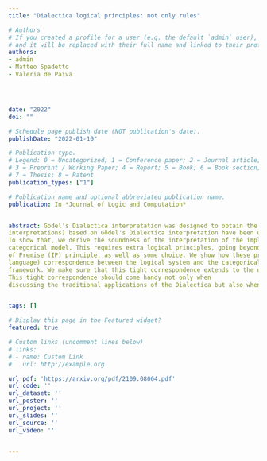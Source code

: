 ```yaml
---
title: "Dialectica logical principles: not only rules"

# Authors
# If you created a profile for a user (e.g. the default `admin` user), write the username (folder name) here 
# and it will be replaced with their full name and linked to their profile.
authors:
- admin
- Matteo Spadetto
- Valeria de Paiva




date: "2022"
doi: ""

# Schedule page publish date (NOT publication's date).
publishDate: "2022-01-10"

# Publication type.
# Legend: 0 = Uncategorized; 1 = Conference paper; 2 = Journal article;
# 3 = Preprint / Working Paper; 4 = Report; 5 = Book; 6 = Book section;
# 7 = Thesis; 8 = Patent
publication_types: ["1"]

# Publication name and optional abbreviated publication name.
publication: In *Journal of Logic and Computation*


abstract: Gödel's Dialectica interpretation was designed to obtain the consistency of Peano arithmetic via a proof of consistency of Heyting arithmetic and double negation. In recent years, proof theoretic transformations (so-called proof
interpretations) based on Gödel's Dialectica interpretation have been used systematically to extract new content from proofs and so the interpretation has found relevant applications in several areas of mathematics and computer science. Following our previous work on 'Gödel fibrations', we present a (hyper)doctrine characterisation of the Dialectica which corresponds exactly to the logical description of the interpretation.
To show that, we derive the soundness of the interpretation of the implication connective, as expounded on by Spector and Troelstra, in the
categorical model. This requires extra logical principles, going beyond intuitionistic logic, namely Markov Principle (MP) and the Independence
of Premise (IP) principle, as well as some choice. We show how these principles are satisfied in the categorical setting, establishing a tight (internal
language) correspondence between the logical system and the categorical
framework. We make sure that this tight correspondence extends to the use of the principles above, instead of the weaker rules we had proved earlier on.
This tight correspondence should come handy not only when
discussing the traditional applications of the Dialectica but also when dealing with newer uses in  modelling games or  concurrency theory. 


tags: []

# Display this page in the Featured widget?
featured: true

# Custom links (uncomment lines below)
# links:
# - name: Custom Link
#   url: http://example.org

url_pdf: 'https://arxiv.org/pdf/2109.08064.pdf'
url_code: ''
url_dataset: ''
url_poster: ''
url_project: ''
url_slides: ''
url_source: ''
url_video: ''


---
```



